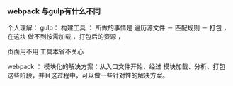 ### webpack 与gulp有什么不同 

个人理解： 
  gulp： 构建工具 ： 所做的事情是 遍历源文件 － 匹配规则 － 打包 ，在这块 做不到按需加载 ，打包后的资源 ，

  页面用不用 工具本省不关心


  webpack ：  模块化的解决方案：从入口文件开始，经过 模块加载、分析、打包这些阶段，并且这过程中，可以做一些针对性的解决方案。